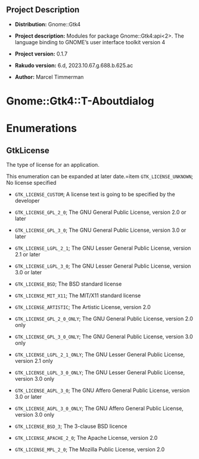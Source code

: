 Project Description
-------------------

  * **Distribution:** Gnome::Gtk4

  * **Project description:** Modules for package Gnome::Gtk4:api<2>. The language binding to GNOME’s user interface toolkit version 4

  * **Project version:** 0.1.7

  * **Rakudo version:** 6.d, 2023.10.67.g.688.b.625.ac

  * **Author:** Marcel Timmerman

Gnome::Gtk4::T-Aboutdialog
==========================

Enumerations
============

GtkLicense
----------

The type of license for an application.

This enumeration can be expanded at later date.=item `GTK_LICENSE_UNKNOWN`; No license specified

  * `GTK_LICENSE_CUSTOM`; A license text is going to be specified by the developer

  * `GTK_LICENSE_GPL_2_0`; The GNU General Public License, version 2.0 or later

  * `GTK_LICENSE_GPL_3_0`; The GNU General Public License, version 3.0 or later

  * `GTK_LICENSE_LGPL_2_1`; The GNU Lesser General Public License, version 2.1 or later

  * `GTK_LICENSE_LGPL_3_0`; The GNU Lesser General Public License, version 3.0 or later

  * `GTK_LICENSE_BSD`; The BSD standard license

  * `GTK_LICENSE_MIT_X11`; The MIT/X11 standard license

  * `GTK_LICENSE_ARTISTIC`; The Artistic License, version 2.0

  * `GTK_LICENSE_GPL_2_0_ONLY`; The GNU General Public License, version 2.0 only

  * `GTK_LICENSE_GPL_3_0_ONLY`; The GNU General Public License, version 3.0 only

  * `GTK_LICENSE_LGPL_2_1_ONLY`; The GNU Lesser General Public License, version 2.1 only

  * `GTK_LICENSE_LGPL_3_0_ONLY`; The GNU Lesser General Public License, version 3.0 only

  * `GTK_LICENSE_AGPL_3_0`; The GNU Affero General Public License, version 3.0 or later

  * `GTK_LICENSE_AGPL_3_0_ONLY`; The GNU Affero General Public License, version 3.0 only

  * `GTK_LICENSE_BSD_3`; The 3-clause BSD licence

  * `GTK_LICENSE_APACHE_2_0`; The Apache License, version 2.0

  * `GTK_LICENSE_MPL_2_0`; The Mozilla Public License, version 2.0
